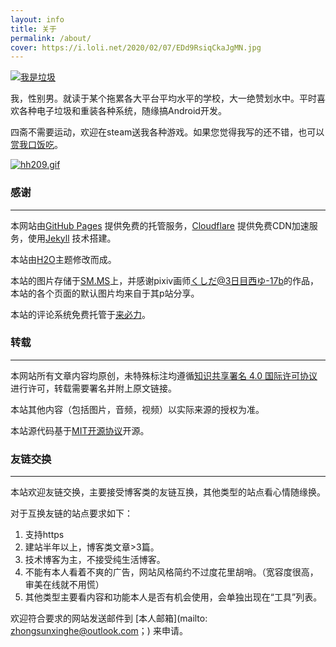 ```yaml
---
layout: info
title: 关于
permalink: /about/
cover: https://i.loli.net/2020/02/07/EDd9RsiqCkaJgMN.jpg
---
```



[![我是垃圾](https://i.postimg.cc/XJcCV99s/b3e372fef1b3ef1615ceceaaedda1078-01.jpg)](https://postimg.cc/9R0MbR89)

我，性别男。就读于某个拖累各大平台平均水平的学校，大一绝赞划水中。平时喜欢各种电子垃圾和重装各种系统，随缘搞Android开发。

四斋不需要运动，欢迎在steam送我各种游戏。如果您觉得我写的还不错，也可以[赏我口饭吃](http://www.dashangcloud.com/sh/87ac15)。

[![hh209.gif](https://i.postimg.cc/s23c5fKH/hh209.gif)](https://postimg.cc/nXwBJJyq)

### 感谢

-------

本网站由[GitHub Pages](https://pages.github.com/)
提供免费的托管服务，[Cloudflare](https://www.cloudflare.com/)
提供免费CDN加速服务，使用[Jekyll](https://jekyllrb.com/)
技术搭建。

本站由[H2O](https://github.com/kaeyleo/jekyll-theme-H2O)主题修改而成。

本站的图片存储于[SM.MS](https://sm.ms/)上，并感谢pixiv画师[くしだ@3日目西ゆ-17b](https://www.pixiv.net/member.php?id=11441042)的作品，本站的各个页面的默认图片均来自于其p站分享。

本站的评论系统免费托管于[来必力](https://livere.com/introduce)。

### 转载

-------

本网站所有文章内容均原创，未特殊标注均遵循[知识共享署名 4.0 国际许可协议](https://creativecommons.org/licenses/by/4.0/)
进行许可，转载需要署名并附上原文链接。

本站其他内容（包括图片，音频，视频）以实际来源的授权为准。

本站源代码基于[MIT开源协议](https://github.com/takuron/takuron.github.io/blob/master/LICENSE.txt)开源。

### 友链交换

-------

本站欢迎友链交换，主要接受博客类的友链互换，其他类型的站点看心情随缘换。

对于互换友链的站点要求如下：

1. 支持https
2. 建站半年以上，博客类文章>3篇。
3. 技术博客为主，不接受纯生活博客。
4. 不能有本人看着不爽的广告，网站风格简约不过度花里胡哨。（宽容度很高，审美在线就不用慌）
5. 其他类型主要看内容和功能本人是否有机会使用，会单独出现在“工具”列表。

欢迎符合要求的网站发送邮件到 [本人邮箱](mailto: zhongsunxinghe@outlook.com；) 来申请。
